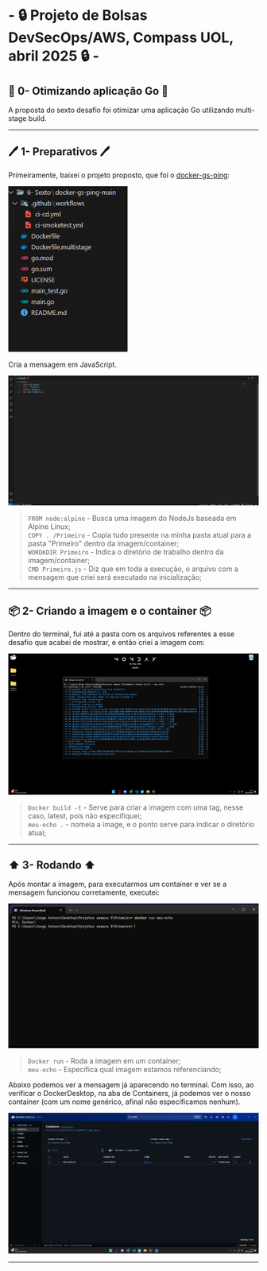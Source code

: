 # - 🔒 Projeto de Bolsas DevSecOps/AWS,  Compass UOL, abril 2025 🔒 -

## 🐹 0- Otimizando aplicação Go 🐹
A proposta do sexto desafio foi otimizar uma aplicação Go utilizando multi-stage build.

---
## 🖊️ 1- Preparativos 🖊️
Primeiramente, baixei o projeto proposto, que foi o [docker-gs-ping](https://github.com/docker/docker-gs-ping):  

![Primeiro print](/Desafios/Prints/6.1.png)  

Cria a mensagem em JavaScript.

![Segundo print](/Desafios/Prints/1.2.png)
>`FROM node:alpine` - Busca uma imagem do NodeJs baseada em Alpine Linux;  
>`COPY . /Primeiro` - Copia tudo presente na minha pasta atual para a pasta "Primeiro" dentro da imagem/container;  
>`WORDKDIR Primeiro` - Indica o diretório de trabalho dentro da imagem/container;  
>`CMD Primeiro.js` - Diz que em toda a execução, o arquivo com a mensagem que criei será executado na inicialização;  

---
## 📦 2- Criando a imagem e o container 📦
Dentro do terminal, fui até a pasta com os arquivos referentes a esse desafio que acabei de mostrar, e então criei a imagem com:  

![Terceiro print](/Desafios/Prints/1.3.png)
>`Docker build -t` - Serve para criar a imagem com uma tag, nesse caso, latest, pois não especifiquei;  
>`meu-echo .` - nomeia a image, e o ponto serve para indicar o diretório atual;  

---
## ⬆️ 3- Rodando ⬆️
Após montar a imagem, para executarmos um container e ver se a mensagem funcionou corretamente, executei:  

![Quarto print](/Desafios/Prints/1.4.png)
>`Docker run` - Roda a imagem em um container;  
>`meu-echo` - Especifica qual imagem estamos referenciando;  

Abaixo podemos ver a mensagem já aparecendo no terminal. Com isso, ao verificar o DockerDesktop, na aba de Containers, já podemos ver o nosso container (com um nome genérico, afinal não especificamos nenhum).  

![Quinto print](/Desafios/Prints/1.5.png)

---

